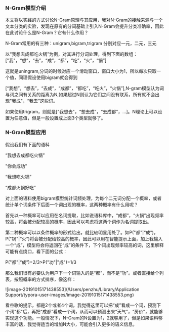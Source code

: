 ### N-Gram模型介绍

本文将以实践的方式讨论N-Gram原理与其应用，我对N-Gram的接触来源与一个文本分类的实验，发现在原有的分词基础上引入N-Gram会提升分类准确率，因此在此讨论什么是N-Gram？它有什么作用？

N-Gram常用的有三种：unigram,bigram,trigram  分别对应一元，二元，三元

以“我想去成都吃火锅”为例，对其进行分词处理，得到下面的数组：["我"，“想”，“去”，“成”，“都”，“吃”，“火”，“锅”]

这就是uningram,分词的时候对应一个滑动窗口，窗口大小为1，所以每次只取一个值，同理假设使用bigram就会得到

[“我想”，“想去”，“去成”，“成都”，“都吃”，“吃火”，“火锅”],N-gram模型认为词与词之间有关系的距离为N,如果超过N则认为它们之间没有联系，所有就不会出现"我成"，“我去”这些词。

如果使用trigram，则就是["我想去"，“想去成”，“去成都”，...]。N理论上可以设置为任意值，但是一般设置成上面3个类型就够了。

### N-Gram模型应用

假设我们有下面的语料

“我想去成都吃火锅”

"你会成功"

“我想吃火锅”

“成都火锅好吃”

对上面的语料使用bigram模型统计词频处理，为每个二元词分配一个概率，或者统计单个词条件下后面一个词出现的概率，这两种概率有什么用呢？

首先以一种概率可以应用在名词提取，比如说语料库中，“成都”，“火锅”出现频率较高，将会被分配较高的概率，因此可以考虑将这两个词作为名词提取出。

第二种概率可以以条件概率的形式给出，就比较明显用处了。如P("都"|“成”)，P("锅"|“火”)将会被分配给较高的概率，因此可以用在智能提示上面，加上我输入一个“成”，模型将会将返回在“成”的条件下，下个词出现频率较高的词，这里解释可能有点绕口，看下面的公式：

P("都"|“成”)=2/3>P("功"|"成")=1/3

那么我们很有必要认为用户下一个词输入的是“都”，而不是“功”。或者直接给个列表，按照概率的方式排序，像这样：

![image-20191015171438553](/Users/penzhu/Library/Application Support/typora-user-images/image-20191015171438553.png)

看谷歌的提示，都是2个或者4个词，我觉得这里可以把“成”看成一个词，预测下个词"都"后，再把“成都”看成一个词，从而可以预测出来“天气”，“房价”，就能够实现这个功能。一般情况下，N-Gram的N设置为1，2就够用了，但是如果语料够丰富的话，我觉得适当的增加N大小，可能会引入更多的语义信息。

